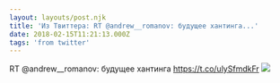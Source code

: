 ```yaml
---
layout: layouts/post.njk
title: 'Из Твиттера: RT @andrew__romanov: будущее хантинга...'
date: 2018-02-15T11:21:13.000Z
tags: 'from twitter'
---
```



RT @andrew__romanov: будущее хантинга https://t.co/ulySfmdkFr
  <img src="https://pbs.twimg.com/media/DWBFXLVWAAA_Pyh.jpg" />
